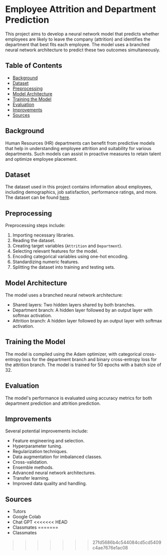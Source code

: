 # Employee Attrition and Department Prediction

This project aims to develop a neural network model that predicts whether employees are likely to leave the company (attrition) and identifies the department that best fits each employee. The model uses a branched neural network architecture to predict these two outcomes simultaneously.

## Table of Contents
- [Background](#background)
- [Dataset](#dataset)
- [Preprocessing](#preprocessing)
- [Model Architecture](#model-architecture)
- [Training the Model](#training-the-model)
- [Evaluation](#evaluation)
- [Improvements](#improvements)
- [Sources](#Sources)

## Background
Human Resources (HR) departments can benefit from predictive models that help in understanding employee attrition and suitability for various departments. Such models can assist in proactive measures to retain talent and optimize employee placement.

## Dataset
The dataset used in this project contains information about employees, including demographics, job satisfaction, performance ratings, and more. The dataset can be found [here](https://static.bc-edx.com/ai/ail-v-1-0/m19/lms/datasets/attrition.csv).

## Preprocessing
Preprocessing steps include:
1. Importing necessary libraries.
2. Reading the dataset.
3. Creating target variables (`Attrition` and `Department`).
4. Selecting relevant features for the model.
5. Encoding categorical variables using one-hot encoding.
6. Standardizing numeric features.
7. Splitting the dataset into training and testing sets.

## Model Architecture
The model uses a branched neural network architecture:
- Shared layers: Two hidden layers shared by both branches.
- Department branch: A hidden layer followed by an output layer with softmax activation.
- Attrition branch: A hidden layer followed by an output layer with softmax activation.

## Training the Model
The model is compiled using the Adam optimizer, with categorical cross-entropy loss for the department branch and binary cross-entropy loss for the attrition branch. The model is trained for 50 epochs with a batch size of 32.

## Evaluation
The model's performance is evaluated using accuracy metrics for both department prediction and attrition prediction.

## Improvements
Several potential improvements include:
- Feature engineering and selection.
- Hyperparameter tuning.
- Regularization techniques.
- Data augmentation for imbalanced classes.
- Cross-validation.
- Ensemble methods.
- Advanced neural network architectures.
- Transfer learning.
- Improved data quality and handling.

## Sources
- Tutors
- Google Colab
- Chat GPT
<<<<<<< HEAD
- Classmates
=======
- Classmates
>>>>>>> 27fd5686b4c544084cd5cd5409c4ae7676e1ac08
